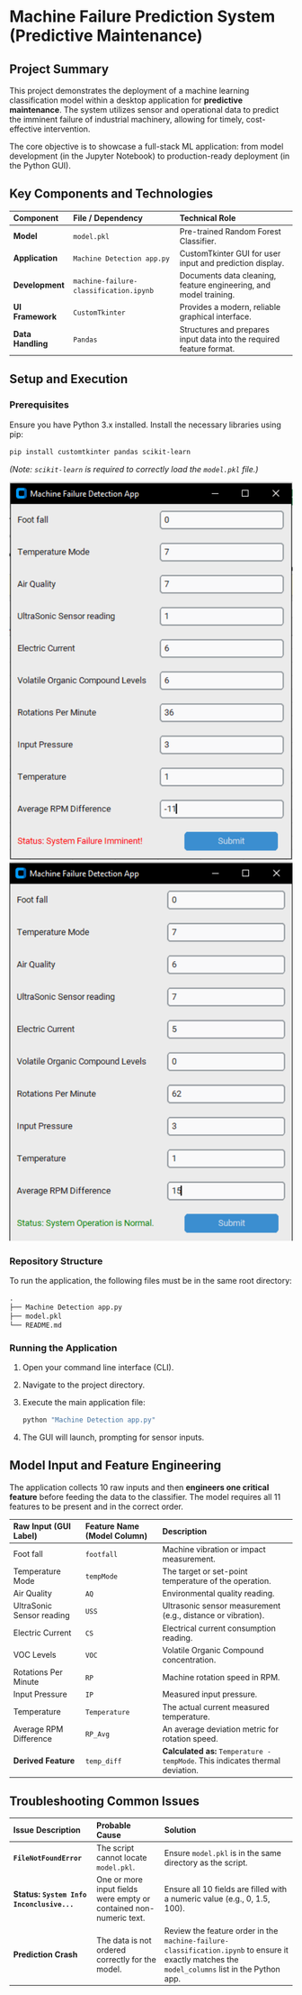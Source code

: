 # Machine Failure Prediction System (Predictive Maintenance)

##  Project Summary

This project demonstrates the deployment of a machine learning classification model within a desktop application for **predictive maintenance**. The system utilizes sensor and operational data to predict the imminent failure of industrial machinery, allowing for timely, cost-effective intervention.

The core objective is to showcase a full-stack ML application: from model development (in the Jupyter Notebook) to production-ready deployment (in the Python GUI).

##  Key Components and Technologies

| Component | File / Dependency | Technical Role |
| :--- | :--- | :--- |
| **Model** | `model.pkl` | Pre-trained Random Forest Classifier. |
| **Application** | `Machine Detection app.py` | CustomTkinter GUI for user input and prediction display. |
| **Development** | `machine-failure-classification.ipynb` | Documents data cleaning, feature engineering, and model training. |
| **UI Framework** | `CustomTkinter` | Provides a modern, reliable graphical interface. |
| **Data Handling** | `Pandas` | Structures and prepares input data into the required feature format. |

##  Setup and Execution

### Prerequisites

Ensure you have Python 3.x installed. Install the necessary libraries using pip:

```bash
pip install customtkinter pandas scikit-learn
```

*(Note: `scikit-learn` is required to correctly load the `model.pkl` file.)*

<img src="assets/Screenshot 2025-10-15 024621.png" alt="Application Screenshot" width="600"/>

<img src="assets/Screenshot 2025-10-15 024806.png" alt="Application Screenshot" width="600"/>

### Repository Structure

To run the application, the following files must be in the same root directory:

```
.
├── Machine Detection app.py  
├── model.pkl               
└── README.md
```

### Running the Application

1.  Open your command line interface (CLI).

2.  Navigate to the project directory.

3.  Execute the main application file:

    ```bash
    python "Machine Detection app.py"
    ```

4.  The GUI will launch, prompting for sensor inputs.

##  Model Input and Feature Engineering

The application collects 10 raw inputs and then **engineers one critical feature** before feeding the data to the classifier. The model requires all 11 features to be present and in the correct order.

| Raw Input (GUI Label) | Feature Name (Model Column) | Description |
| :--- | :--- | :--- |
| Foot fall | `footfall` | Machine vibration or impact measurement. |
| Temperature Mode | `tempMode` | The target or set-point temperature of the operation. |
| Air Quality | `AQ` | Environmental quality reading. |
| UltraSonic Sensor reading | `USS` | Ultrasonic sensor measurement (e.g., distance or vibration). |
| Electric Current | `CS` | Electrical current consumption reading. |
| VOC Levels | `VOC` | Volatile Organic Compound concentration. |
| Rotations Per Minute | `RP` | Machine rotation speed in RPM. |
| Input Pressure | `IP` | Measured input pressure. |
| Temperature | `Temperature` | The actual current measured temperature. |
| Average RPM Difference | `RP_Avg` | An average deviation metric for rotation speed. |
| **Derived Feature** | `temp_diff` | **Calculated as:** `Temperature - tempMode`. This indicates thermal deviation. |

##  Troubleshooting Common Issues

| Issue Description | Probable Cause | Solution |
| :--- | :--- | :--- |
| **`FileNotFoundError`** | The script cannot locate `model.pkl`. | Ensure `model.pkl` is in the same directory as the script. |
| **Status: `System Info Inconclusive...`** | One or more input fields were empty or contained non-numeric text. | Ensure all 10 fields are filled with a numeric value (e.g., 0, 1.5, 100). |
| **Prediction Crash** | The data is not ordered correctly for the model. | Review the feature order in the `machine-failure-classification.ipynb` to ensure it exactly matches the `model_columns` list in the Python app. |
